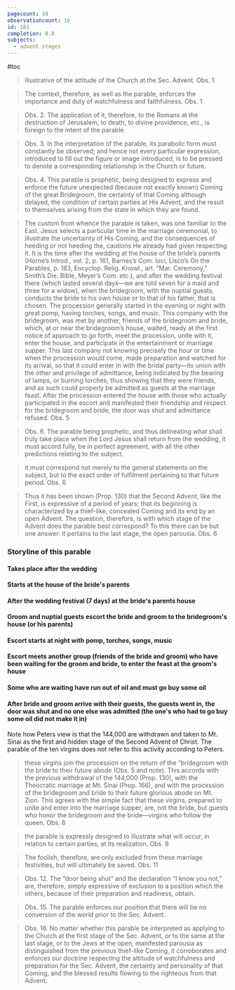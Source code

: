 ```yaml
---
pagecount: 10
observationcount: 16
id: 181
completion: 0.8
subjects:
  - advent stages
---
```

#toc

>illustrative of the attitude of the Church at the Sec. Advent.
>Obs. 1

>The context, therefore, as well as the parable, enforces the importance and duty of watchfulness and faithfulness.
>Obs. 1

>Obs. 2. The application of it, therefore, to the Romans at the destruction of Jerusalem, to death, to divine providence, etc., is foreign to the intent of the parable.

>Obs. 3. In the interpretation of the parable, its parabolic form must constantly be observed; and hence not every particular expression, introduced to fill out the figure or image introduced, is to be pressed to denote a corresponding relationship in the Church or future.

>Obs. 4. This parable is prophetic, being designed to express and enforce the future unexpected (because not exactly known) Coming of the great Bridegroom, the certainty of that Coming although delayed, the condition of certain parties at His Advent, and the result to themselves arising from the state in which they are found.

>The custom from whence the parable is taken, was one familiar to the East. Jesus selects a particular time in the marriage ceremonial, to illustrate the uncertainty of His Coming, and the consequences of heeding or not heeding the, cautions He already had given respecting it. It is the time after the wedding at the house of the bride’s parents (Horne’s Introd., vol. 2, p. 161, Barnes’s Com. loci, Lisco’s On the Parables, p. 183, Encyclop. Relig. Knowl., art. “Mar. Ceremony,” Smith’s Die. Bible, Meyer’s Com. etc.), and after the wedding festival there (which lasted several days—we are told seven for a maid and three for a widow), when the bridegroom, with the nuptial guests, conducts the bride to his own house or to that of his father, that is chosen. The procession generally started in the evening or night with great pomp, having torches, songs, and music. This company with the bridegroom, was met by another, friends of the bridegroom and bride, which, at or near the bridegroom’s house, waited, ready at the first notice of approach to go forth, meet the procession, unite with it, enter the house, and participate in the entertainment or marriage supper. This last company not knowing precisely the hour or time when the procession would come, made preparation and watched for its arrival, so that it could enter in with the bridal party—its union with the other and privilege of admittance, being indicated by the bearing of lamps, or burning torches, thus showing that they were friends, and as such could properly be admitted as guests at the marriage feast. After the procession entered the house with those who actually participated in the escort and manifested their friendship and respect for the bridegroom and bride, the door was shut and admittance refused.
>Obs. 5

>Obs. 6. The parable being prophetic, and thus delineating what shall truly take place when the Lord Jesus shall return from the wedding, it must accord fully, be in perfect agreement, with all the other predictions relating to the subject.

>it must correspond not merely to the general statements on the subject, but to the exact order of fulfilment pertaining to that future period.
>Obs. 6

>Thus it has been shown (Prop. 130) that the Second Advent, like the First, is expressive of a period of years; that its beginning is characterized by a thief-like, concealed Coming and its end by an open Advent. The question, therefore, is with which stage of the Advent does the parable best correspond? To this there can be but one answer: it pertains to the last stage, the open parousia.
>Obs. 6

### Storyline of this parable
#### Takes place after the wedding
#### Starts at the house of the bride's parents
#### After the wedding festival (7 days) at the bride's parents house
#### Groom and nuptial guests escort the bride and groom to the bridegroom's house (or his parents)
#### Escort starts at night with pomp, torches, songs, music
#### Escort meets another group (friends of the bride and groom) who have been waiting for the groom and bride, to enter the feast at the groom's house
#### Some who are waiting have run out of oil and must go buy some oil
#### After bride and groom arrive with their guests, the guests went in, the door was shut and no one else was admitted (the one's who had to go buy some oil did not make it in)

Note how Peters view is that the 144,000 are withdrawn and taken to Mt. Sinai as the first and hidden stage of the Second Advent of Christ.  The parable of the ten virgins does not refer to this activity according to Peters.

>these virgins join the procession on the return of the “bridegroom with the bride to their future abode (Obs. 5 and note). This accords with the previous withdrawal of the 144,000 (Prop. 130), with the Theocratic marriage at Mt. Sinai (Prop. 166), and with the procession of the bridegroom and bride to their future glorious abode on Mt. Zion. This agrees with the simple fact that these virgins, prepared to unite and enter into the marriage supper, are, not the bride, but guests who honor the bridegroom and the bride—virgins who follow the queen.
>Obs. 8

>the parable is expressly designed to illustrate what will occur, in relation to certain parties, at its realization.
>Obs. 9

>The foolish, therefore, are only excluded from these marriage festivities, but will ultimately be saved.
>Obs. 11

>Obs. 12. The “door being shut” and the declaration “I know you not,” are, therefore, simply expressive of exclusion to a position which the others, because of their preparation and readiness, obtain.

>Obs. 15. The parable enforces our position that there will be no conversion of the world prior to the Sec. Advent.

>Obs. 16. No matter whether this parable be interpreted as applying to the Church at the first stage of the Sec. Advent, or to the same at the last stage, or to the Jews at the open, manifested parousia as distinguished from the previous thief-like Coming, it corroborates and enforces our doctrine respecting the attitude of watchfulness and preparation for the Sec. Advent, the certainty and personality of that Coming, and the blessed results flowing to the righteous from that Advent.

